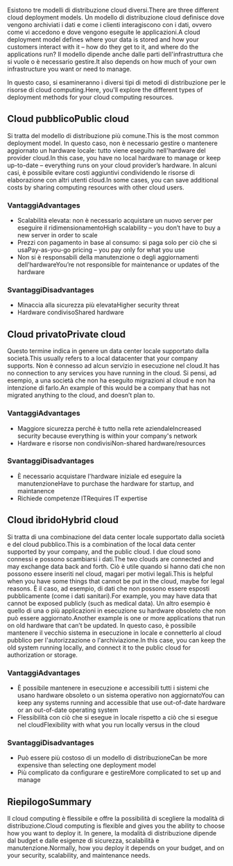 <span data-ttu-id="9d0ed-101">Esistono tre modelli di distribuzione cloud diversi.</span><span class="sxs-lookup"><span data-stu-id="9d0ed-101">There are three different cloud deployment models.</span></span> <span data-ttu-id="9d0ed-102">Un modello di distribuzione cloud definisce dove vengono archiviati i dati e come i clienti interagiscono con i dati, ovvero come vi accedono e dove vengono eseguite le applicazioni.</span><span class="sxs-lookup"><span data-stu-id="9d0ed-102">A cloud deployment model defines where your data is stored and how your customers interact with it – how do they get to it, and where do the applications run?</span></span> <span data-ttu-id="9d0ed-103">Il modello dipende anche dalle parti dell'infrastruttura che si vuole o è necessario gestire.</span><span class="sxs-lookup"><span data-stu-id="9d0ed-103">It also depends on how much of your own infrastructure you want or need to manage.</span></span>

<span data-ttu-id="9d0ed-104">In questo caso, si esamineranno i diversi tipi di metodi di distribuzione per le risorse di cloud computing.</span><span class="sxs-lookup"><span data-stu-id="9d0ed-104">Here, you'll explore the different types of deployment methods for your cloud computing resources.</span></span> 

## <a name="public-cloud"></a><span data-ttu-id="9d0ed-105">Cloud pubblico</span><span class="sxs-lookup"><span data-stu-id="9d0ed-105">Public cloud</span></span>

<span data-ttu-id="9d0ed-106">Si tratta del modello di distribuzione più comune.</span><span class="sxs-lookup"><span data-stu-id="9d0ed-106">This is the most common deployment model.</span></span> <span data-ttu-id="9d0ed-107">In questo caso, non è necessario gestire o mantenere aggiornato un hardware locale: tutto viene eseguito nell'hardware del provider cloud.</span><span class="sxs-lookup"><span data-stu-id="9d0ed-107">In this case, you have no local hardware to manage or keep up-to-date – everything runs on your cloud provider’s hardware.</span></span> <span data-ttu-id="9d0ed-108">In alcuni casi, è possibile evitare costi aggiuntivi condividendo le risorse di elaborazione con altri utenti cloud.</span><span class="sxs-lookup"><span data-stu-id="9d0ed-108">In some cases, you can save additional costs by sharing computing resources with other cloud users.</span></span> 

### <a name="advantages"></a><span data-ttu-id="9d0ed-109">Vantaggi</span><span class="sxs-lookup"><span data-stu-id="9d0ed-109">Advantages</span></span>

- <span data-ttu-id="9d0ed-110">Scalabilità elevata: non è necessario acquistare un nuovo server per eseguire il ridimensionamento</span><span class="sxs-lookup"><span data-stu-id="9d0ed-110">High scalability – you don’t have to buy a new server in order to scale</span></span>
- <span data-ttu-id="9d0ed-111">Prezzi con pagamento in base al consumo: si paga solo per ciò che si usa</span><span class="sxs-lookup"><span data-stu-id="9d0ed-111">Pay-as-you-go pricing – you pay only for what you use</span></span>
- <span data-ttu-id="9d0ed-112">Non si è responsabili della manutenzione o degli aggiornamenti dell'hardware</span><span class="sxs-lookup"><span data-stu-id="9d0ed-112">You’re not responsible for maintenance or updates of the hardware</span></span>

### <a name="disadvantages"></a><span data-ttu-id="9d0ed-113">Svantaggi</span><span class="sxs-lookup"><span data-stu-id="9d0ed-113">Disadvantages</span></span>

- <span data-ttu-id="9d0ed-114">Minaccia alla sicurezza più elevata</span><span class="sxs-lookup"><span data-stu-id="9d0ed-114">Higher security threat</span></span>
- <span data-ttu-id="9d0ed-115">Hardware condiviso</span><span class="sxs-lookup"><span data-stu-id="9d0ed-115">Shared hardware</span></span>

## <a name="private-cloud"></a><span data-ttu-id="9d0ed-116">Cloud privato</span><span class="sxs-lookup"><span data-stu-id="9d0ed-116">Private cloud</span></span>

<span data-ttu-id="9d0ed-117">Questo termine indica in genere un data center locale supportato dalla società.</span><span class="sxs-lookup"><span data-stu-id="9d0ed-117">This usually refers to a local datacenter that your company supports.</span></span> <span data-ttu-id="9d0ed-118">Non è connesso ad alcun servizio in esecuzione nel cloud.</span><span class="sxs-lookup"><span data-stu-id="9d0ed-118">It has no connection to any services you have running in the cloud.</span></span> <span data-ttu-id="9d0ed-119">Si pensi, ad esempio, a una società che non ha eseguito migrazioni al cloud e non ha intenzione di farlo.</span><span class="sxs-lookup"><span data-stu-id="9d0ed-119">An example of this would be a company that has not migrated anything to the cloud, and doesn’t plan to.</span></span>

### <a name="advantages"></a><span data-ttu-id="9d0ed-120">Vantaggi</span><span class="sxs-lookup"><span data-stu-id="9d0ed-120">Advantages</span></span>

- <span data-ttu-id="9d0ed-121">Maggiore sicurezza perché è tutto nella rete aziendale</span><span class="sxs-lookup"><span data-stu-id="9d0ed-121">Increased security because everything is within your company's network</span></span>
- <span data-ttu-id="9d0ed-122">Hardware e risorse non condivisi</span><span class="sxs-lookup"><span data-stu-id="9d0ed-122">Non-shared hardware/resources</span></span>

### <a name="disadvantages"></a><span data-ttu-id="9d0ed-123">Svantaggi</span><span class="sxs-lookup"><span data-stu-id="9d0ed-123">Disadvantages</span></span>

- <span data-ttu-id="9d0ed-124">È necessario acquistare l'hardware iniziale ed eseguire la manutenzione</span><span class="sxs-lookup"><span data-stu-id="9d0ed-124">Have to purchase the hardware for startup, and maintanence</span></span>
- <span data-ttu-id="9d0ed-125">Richiede competenze IT</span><span class="sxs-lookup"><span data-stu-id="9d0ed-125">Requires IT expertise</span></span>

## <a name="hybrid-cloud"></a><span data-ttu-id="9d0ed-126">Cloud ibrido</span><span class="sxs-lookup"><span data-stu-id="9d0ed-126">Hybrid cloud</span></span>

<span data-ttu-id="9d0ed-127">Si tratta di una combinazione del data center locale supportato dalla società e del cloud pubblico.</span><span class="sxs-lookup"><span data-stu-id="9d0ed-127">This is a combination of the local data center supported by your company, and the public cloud.</span></span> <span data-ttu-id="9d0ed-128">I due cloud sono connessi e possono scambiarsi i dati.</span><span class="sxs-lookup"><span data-stu-id="9d0ed-128">The two clouds are connected and may exchange data back and forth.</span></span> <span data-ttu-id="9d0ed-129">Ciò è utile quando si hanno dati che non possono essere inseriti nel cloud, magari per motivi legali.</span><span class="sxs-lookup"><span data-stu-id="9d0ed-129">This is helpful when you have some things that cannot be put in the cloud, maybe for legal reasons.</span></span> <span data-ttu-id="9d0ed-130">È il caso, ad esempio, di dati che non possono essere esposti pubblicamente (come i dati sanitari).</span><span class="sxs-lookup"><span data-stu-id="9d0ed-130">For example, you may have data that cannot be exposed publicly (such as medical data).</span></span> <span data-ttu-id="9d0ed-131">Un altro esempio è quello di una o più applicazioni in esecuzione su hardware obsoleto che non può essere aggiornato.</span><span class="sxs-lookup"><span data-stu-id="9d0ed-131">Another example is one or more applications that run on old hardware that can’t be updated.</span></span> <span data-ttu-id="9d0ed-132">In questo caso, è possibile mantenere il vecchio sistema in esecuzione in locale e connetterlo al cloud pubblico per l'autorizzazione o l'archiviazione.</span><span class="sxs-lookup"><span data-stu-id="9d0ed-132">In this case, you can keep the old system running locally, and connect it to the public cloud for authorization or storage.</span></span>

### <a name="advantages"></a><span data-ttu-id="9d0ed-133">Vantaggi</span><span class="sxs-lookup"><span data-stu-id="9d0ed-133">Advantages</span></span>

- <span data-ttu-id="9d0ed-134">È possibile mantenere in esecuzione e accessibili tutti i sistemi che usano hardware obsoleto o un sistema operativo non aggiornato</span><span class="sxs-lookup"><span data-stu-id="9d0ed-134">You can keep any systems running and accessible that use out-of-date hardware or an out-of-date operating system</span></span>
- <span data-ttu-id="9d0ed-135">Flessibilità con ciò che si esegue in locale rispetto a ciò che si esegue nel cloud</span><span class="sxs-lookup"><span data-stu-id="9d0ed-135">Flexibility with what you run locally versus in the cloud</span></span>

### <a name="disadvantages"></a><span data-ttu-id="9d0ed-136">Svantaggi</span><span class="sxs-lookup"><span data-stu-id="9d0ed-136">Disadvantages</span></span>

- <span data-ttu-id="9d0ed-137">Può essere più costoso di un modello di distribuzione</span><span class="sxs-lookup"><span data-stu-id="9d0ed-137">Can be more expensive than selecting one deployment model</span></span>
- <span data-ttu-id="9d0ed-138">Più complicato da configurare e gestire</span><span class="sxs-lookup"><span data-stu-id="9d0ed-138">More complicated to set up and manage</span></span>

## <a name="summary"></a><span data-ttu-id="9d0ed-139">Riepilogo</span><span class="sxs-lookup"><span data-stu-id="9d0ed-139">Summary</span></span>

<span data-ttu-id="9d0ed-140">Il cloud computing è flessibile e offre la possibilità di scegliere la modalità di distribuzione.</span><span class="sxs-lookup"><span data-stu-id="9d0ed-140">Cloud computing is flexible and gives you the ability to choose how you want to deploy it.</span></span> <span data-ttu-id="9d0ed-141">In genere, la modalità di distribuzione dipende dal budget e dalle esigenze di sicurezza, scalabilità e manutenzione.</span><span class="sxs-lookup"><span data-stu-id="9d0ed-141">Normally, how you deploy it depends on your budget, and on your security, scalability, and maintenance needs.</span></span>